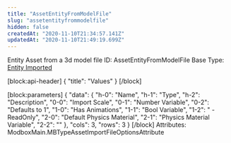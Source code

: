 ```yaml
---
title: "AssetEntityFromModelFile"
slug: "assetentityfrommodelfile"
hidden: false
createdAt: "2020-11-10T21:34:57.141Z"
updatedAt: "2020-11-10T21:49:19.699Z"
---
```

Entity Asset from a 3d model file
ID: AssetEntityFromModelFile
Base Type: [Entity Imported](doc:assetentityimportedbase)

[block:api-header]
{
  "title": "Values"
}
[/block]

[block:parameters]
{
  "data": {
    "h-0": "Name",
    "h-1": "Type",
    "h-2": "Description",
    "0-0": "Import Scale",
    "0-1": "Number Variable",
    "0-2": "Defaults to 1",
    "1-0": "Has Animations",
    "1-1": "Bool Variable",
    "1-2": " - ReadOnly",
    "2-0": "Default Physics Material",
    "2-1": "Physics Material Variable",
    "2-2": ""
  },
  "cols": 3,
  "rows": 3
}
[/block]
Attributes:
ModboxMain.MBTypeAssetImportFileOptionsAttribute